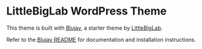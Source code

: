 # LittleBigLab WordPress Theme

This theme is built with [Blujay](https://blujay.lenko.dev), a starter theme by [LittleBigLab](https://littlebiglab.com).

Refer to the [Blujay README](https://github.com/nlenkowski/blujay/blob/master/README.md) for documentation and installation instructions.
